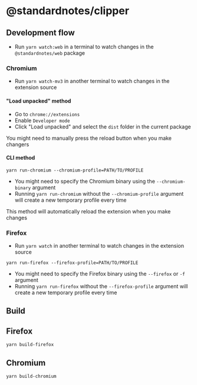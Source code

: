 # @standardnotes/clipper

## Development flow

- Run `yarn watch:web` in a terminal to watch changes in the `@standardnotes/web` package

### Chromium

- Run `yarn watch-mv3` in another terminal to watch changes in the extension source

#### "Load unpacked" method

- Go to `chrome://extensions`
- Enable `Developer mode`
- Click "Load unpacked" and select the `dist` folder in the current package

You might need to manually press the reload button when you make changers

#### CLI method

```console
yarn run-chromium --chromium-profile=PATH/TO/PROFILE
```

- You might need to specify the Chromium binary using the `--chromium-binary` argument
- Running `yarn run-chromium` without the `--chromium-profile` argument will create a new temporary profile every time

This method will automatically reload the extension when you make changes

### Firefox

- Run `yarn watch` in another terminal to watch changes in the extension source

```console
yarn run-firefox --firefox-profile=PATH/TO/PROFILE
```

- You might need to specify the Firefox binary using the `--firefox` or `-f` argument
- Running `yarn run-firefox` without the `--firefox-profile` argument will create a new temporary profile every time

## Build

## Firefox

```console
yarn build-firefox
```

## Chromium

```console
yarn build-chromium
```

